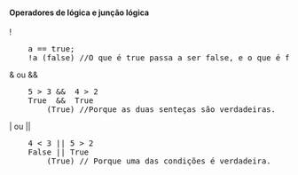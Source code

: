 #### Operadores de lógica e junção lógica

<p>!</p>
<pre>
    a == true;
    !a (false) //O que é true passa a ser false, e o que é false passa a ser true.
</pre>

<p>& ou &&<p>
<pre>
    5 > 3 &&  4 > 2 
    True  &&  True
        (True) //Porque as duas senteças são verdadeiras.
</pre>

<p> | ou || </p>
<pre>
    4 < 3 || 5 > 2
    False || True
        (True) // Porque uma das condições é verdadeira.
</pre>

